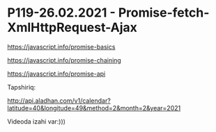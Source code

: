# P119-26.02.2021 - Promise-fetch-XmlHttpRequest-Ajax

https://javascript.info/promise-basics

https://javascript.info/promise-chaining

https://javascript.info/promise-api

Tapshiriq:

http://api.aladhan.com/v1/calendar?latitude=40&longitude=49&method=2&month=2&year=2021

Videoda izahi var:)))
